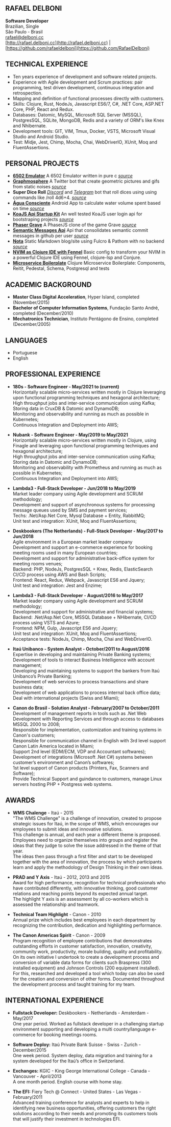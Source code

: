**RAFAEL DELBONI**
--------------------------
**Software Developer**  
Brazilian, Single  
São Paulo - Brasil  
rafael@delboni.cc  
[http://rafael.delboni.cc](http://rafael.delboni.cc) | [https://github.com/rafaeldelboni](https://github.com/RafaelDelboni)

**TECHNICAL EXPERIENCE**
------------------------
* Ten years experience of development and software related projects.
* Experience with Agile development and Scrum practices: pair programming, test driven development, continuous integration and retrospection.
* Mapping and definition of functional processes directly with customers.
* Skills: Clojure, Rust, NodeJs, Javascript ES6/7, C#, .NET Core, ASP.NET Core, PHP, React and Redux.
* Databases: Datomic, MySQL, Microsoft SQL Server (MSSQL), PostgresSQL, SQLite, MongoDB, Redis and a variety of ORM's like Knex and Nhibernate.
* Development tools: GIT, VIM, Tmux, Docker, VSTS, Microsoft Visual Studio and Android Studio.
* Test: Midje, Jest, Chimp, Mocha, Chai, WebDriverIO, XUnit, Moq and FluentAssertions.

**PERSONAL PROJECTS**
---------------------
* **[6502 Emulator](https://github.com/nopsteam/6502)** A 6502 Emulator written in pure c _[source](https://github.com/nopsteam/6502)_
* **[Graphmosphere](https://twitter.com/graphmosphere)** A Twitter bot that create geometric pictures and gifs from static noises _[source](https://github.com/RafaelDelboni/Graphmosphere)_
* **Super Dice Roll** _[Discord](https://discord.com/api/oauth2/authorize?client_id=861964097700757534&permissions=2148005952&scope=bot%20applications.commands)_ and _[Telegram](https://telegram.me/SuperDiceRoll_bot)_ bot that roll dices using using commands like /roll 4d6+4. _[source](https://github.com/rafaeldelboni/super-dice-roll-clj)_
* **[Água Consciente](https://play.google.com/store/apps/details?id=alphadelete.aguaconsciente)** Android App to calculate water volume spent based on time _[source](https://github.com/AlphaDelete/AguaConsciente)_
* **[KoaJS Api Startup Kit](https://github.com/RafaelDelboni/koa-api-startup-kit)** An well tested KoaJS user login api for bootstraping projects _[source](https://github.com/RafaelDelboni/koa-api-startup-kit)_
* **[Phaser Grave](http://phaser-grave.herokuapp.com/)** A PhaserJS clone of the game Grave _[source](https://github.com/RafaelDelboni/phaser-grave)_
* **[Semantic Messages Api](http://gh-commits-category.herokuapp.com/)** Api that consolidates semantic commit messages in github per user _[source](https://github.com/rafaeldelboni/gh-commits-category)_
* **[Nota](rafael.delboni.cc/nota/)** Static Markdown blog/site using Fulcro & Pathom with no backend _[source](https://github.com/rafaeldelboni/nota)_
* **[NVIM as Clojure IDE with Fennel](https://github.com/rafaeldelboni/nvim-fennel-lsp-conjure-as-clojure-ide/)** Basic config to transform your NVIM in a powerful Clojure IDE using Fennel, clojure-lsp and Conjure.
* **[Microservice Boilerplate](https://github.com/parenthesin/microservice-boilerplate)** Clojure Microservice Boilerplate: Components, Reitit, Pedestal, Schema, Postgresql and tests

**ACADEMIC BACKGROUND**
-----------------------
* **Master Class Digital Acceleration**, Hyper Island, completed (November/2015)
* **Bachelor of Computer Information Systems**, Fundação Santo André, completed (December/2010)
* **Mechatronics Technician**, Instituto Pentágono de Ensino, completed (December/2005)

**LANGUAGES**
-------------
* Portuguese
* English

**PROFESSIONAL EXPERIENCE**
---------------------------
* **180s - Software Engineer - May/2021 to (current)**  
  Horizontally scalable micro-services written mostly in Clojure leveraging upon functional programming techniques and hexagonal architecture;  
  High throughput jobs and inter-service communication using Kafka;  
  Storing data in CruxDB & Datomic and DynamoDB;  
  Monitoring and observability and running as much as possible in Kubernetes;  
  Continuous Integration and Deployment into AWS;

* **Nubank - Software Engineer - May/2019 to May/2021**  
  Horizontally scalable micro-services written mostly in Clojure, using Finagle and leveraging upon functional programming techniques and hexagonal architecture;  
  High throughput jobs and inter-service communication using Kafka;  
  Storing data in Datomic and DynamoDB;  
  Monitoring and observability with Prometheus and running as much as possible in Kubernetes;  
  Continuous Integration and Deployment into AWS;

* **Lambda3 - Full-Stack Developer - Jun/2018 to May/2019**  
  Market leader company using Agile development and SCRUM methodology;  
  Development and support of asynchronous systems for processing message queues used by SMS and payment services;  
  Techs: .Net/Asp.Net Core, Mysql Database + Entity, RabbitMQ;  
  Unit test and integration: XUnit, Moq and FluentAssertions;  

* **Deskbookers (The Netherlands) - Full-Stack Developer - May/2017 to Jun/2018**  
  Agile environment in a European market leader company  
  Development and support an e-commerce experience for booking meeting rooms used in many European countries;  
  Development and support for administrative back-office system for meeting rooms venues;  
  Backend: PHP, NodeJs, PostgresSQL + Knex, Redis, ElasticSearch CI/CD process using AWS and Bash Scripts;  
  Frontend: React, Redux, Webpack, Javascript ES6 and Jquery;  
  Unit test and integration: Jest and Enzime;  

* **Lambda3 - Full-Stack Developer - August/2016 to May/2017**  
  Market leader company using Agile development and SCRUM methodology;  
  Development and support for administrative and financial systems;  
  Backend: .Net/Asp.Net Core, MSSQL Database + NHibernate, CI/CD process using VSTS and Azure;  
  Frontend: NPM, Gulp, Javascript ES6 and Jquery;  
  Unit test and integration: XUnit, Moq and FluentAssertions;  
  Acceptance tests: NodeJs, Chimp, Mocha, Chai and WebDriverIO.  

* **Itaú Unibanco - System Analyst - October/2011 to August/2016**  
  Expertise in developing and maintaining Private Banking systems;  
  Development of tools to interact Business Intelligence with account management;  
  Developing and maintaining systems to support the bankers from Itaú Unibanco’s Private Banking;  
  Development of web services to process transactions and share business data;  
  Development of web applications to process internal back office data;  
  Deal with international projects (Swiss and Miami);  

* **Canon do Brasil - Solution Analyst - February/2007 to October/2011**  
  Development of management reports in tools such as .Net Web Development with Reporting Services and through access to databases MSSQL 2000 to 2008;  
  Responsible for implementation, customization and training systems in Canon's customers;  
  Responsible for communication channel in English with 3rd level support Canon Latin America located in Miami;  
  Support 2nd level (EDM/ECM, VDP and Accountant softwares);  
  Development of integrations (Microsoft .Net C#) systems between customer’s environment and Canon’s softwares;  
  1st level support of Canon products (Printers, Fax, Scanners and Software);  
  Provide Technical Support and guindance to customers, manage Linux servers hosting PHP + Postgress web systems.  

**AWARDS**
----------
* **WMS Chalenge** - Itaú - 2015  
  "The WMS Challenge" is a challenge of innovation, created to propose strategic issues for Itaú, in the scope of WMS, which encourages our employees to submit ideas and innovative solutions.  
  This challenge is annual, and each year a different theme is proposed. Employees need to organize themselves into groups and register the ideas that they judge to solve the issue addressed in the theme of that year.  
  The ideas then pass through a first filter and start to be developed together with the area of innovation, the process by which participants learn and apply the methodology of Design Thinking in their own ideas.

* **PRAD and Y Axis** - Itaú - 2012, 2013 and 2015  
  Award for high performance, recognition for technical professionals who have contributed differently, with innovative thinking, good customer relations and reaching points beyond its expected annual target.  
  The highlight Y axis is an assessment by all co-workers which is assessed the relationship and teamwork.

* **Technical Team Highlight** - Canon - 2010  
  Annual prize which includes best employees in each department by recognizing the contribution, dedication and highlighting performance.

* **The Canon Americas Spirit** - Canon - 2009  
  Program recognition of employee contributions that demonstrates outstanding efforts in customer satisfaction, innovation, creativity, community work, productivity, morale building, quality and profitability.  
  On its own initiative I undertook to create a development process and conversion of variable data forms for clients such Braspress (300 installed equipment) and Johnson Controls (200 equipment installed).  
  For this, researched and developed a tool which today can also be used for the creation and conversion of other forms. Documented throughout the development process and taught training for my team.

**INTERNATIONAL EXPERIENCE**
----------------------------
* **Fullstack Developer:** Deskbookers - Netherlands - Amsterdam - May/2017  
  One year period. Worked as fullstack developer in a challenging startup environment supporting and developing a multi country/language e-commerce for booking meetings rooms.

* **Software Deploy:** Itaú Private Bank Suisse - Swiss - Zurich - December/2015  
  One week period. System deploy, data migration and training for a system developed for the Itaú’s office in Switzerland.

* **Exchanges:** KGIC - King George International College - Canada - Vancouver - April/2013  
  A one month period. English course with home stay.

* **The EFI:** Fiery Tech @ Connect - United States - Las Vegas - February/2011  
  Advanced training conference for analysts and experts to help in identifying new business opportunities, offering customers the right solutions according to their needs and promoting its customers tools that will justify their investment in technologies EFI.
